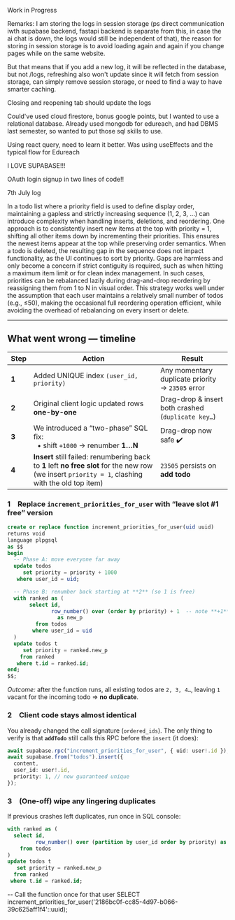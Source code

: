 Work in Progress

Remarks: I am storing the logs in session storage (ps direct communication iwth supabase backend, fastapi backend is separate from this, in case the ai chat is down, the logs would still be independent of that), the reason for storing in session storage is to avoid loading again and again if you change pages while on the same website.

But that means that if you add a new log, it will be reflected in the database, but not /logs,
refreshing also won't update since it will fetch from session storage, can simply remove session storage, or need to find a way to have smarter caching.

Closing and reopening tab should update the logs

Could've used cloud firestore, bonus google points, but I wanted to use a relational database. Already used mongodb for edureach, and had DBMS last semester, so wanted to put those sql skills to use.

Using react query, need to learn it better.
Was using useEffects and the typical flow for Edureach

I LOVE SUPABASE!!!

OAuth login signup in two lines of code!!

7th July log

In a todo list where a priority field is used to define display order, maintaining a gapless and strictly increasing sequence (1, 2, 3, ...) can introduce complexity when handling inserts, deletions, and reordering. One approach is to consistently insert new items at the top with priority = 1, shifting all other items down by incrementing their priorities. This ensures the newest items appear at the top while preserving order semantics. When a todo is deleted, the resulting gap in the sequence does not impact functionality, as the UI continues to sort by priority. Gaps are harmless and only become a concern if strict contiguity is required, such as when hitting a maximum item limit or for clean index management. In such cases, priorities can be rebalanced lazily during drag-and-drop reordering by reassigning them from 1 to N in visual order. This strategy works well under the assumption that each user maintains a relatively small number of todos (e.g., ≤50), making the occasional full reordering operation efficient, while avoiding the overhead of rebalancing on every insert or delete.

---

## What went wrong — timeline

| Step  | Action                                                                                                                                              | Result                                             |
| ----- | --------------------------------------------------------------------------------------------------------------------------------------------------- | -------------------------------------------------- |
| **1** | Added UNIQUE index `(user_id, priority)`                                                                                                            | Any momentary duplicate priority → `23505` error   |
| **2** | Original client logic updated rows **one-by-one**                                                                                                   | Drag-drop & insert both crashed (`duplicate key…`) |
| **3** | We introduced a “two-phase” SQL fix:<br>   • shift `+1000` → renumber **1…N**                                                                       | Drag-drop now safe ✔️                              |
| **4** | **Insert** still failed: renumbering back to **1** left **no free slot** for the new row (we insert `priority = 1`, clashing with the old top item) | `23505` persists on **add todo**                   |

### 1 Replace `increment_priorities_for_user` with **“leave slot #1 free”** version

```sql
create or replace function increment_priorities_for_user(uid uuid)
returns void
language plpgsql
as $$
begin
  -- Phase A: move everyone far away
  update todos
     set priority = priority + 1000
   where user_id = uid;

  -- Phase B: renumber back starting at **2** (so 1 is free)
  with ranked as (
       select id,
              row_number() over (order by priority) + 1  -- note **+1**
                as new_p
         from todos
        where user_id = uid
  )
  update todos t
     set priority = ranked.new_p
    from ranked
   where t.id = ranked.id;
end;
$$;
```

_Outcome:_ after the function runs, all existing todos are `2, 3, 4…`, leaving
`1` vacant for the incoming todo ⇒ **no duplicate**.

### 2 Client code stays almost identical

You already changed the call signature (`ordered_ids`).
The only thing to verify is that **`addTodo`** still calls this RPC before the
`insert` (it does):

```ts
await supabase.rpc("increment_priorities_for_user", { uid: user!.id });
await supabase.from("todos").insert({
  content,
  user_id: user!.id,
  priority: 1, // now guaranteed unique
});
```

### 3 (One-off) wipe any lingering duplicates

If previous crashes left duplicates, run once in SQL console:

```sql
with ranked as (
  select id,
         row_number() over (partition by user_id order by priority) as new_p
    from todos
)
update todos t
   set priority = ranked.new_p
  from ranked
 where t.id = ranked.id;
```

-- Call the function once for that user
SELECT increment_priorities_for_user('2186bc0f-cc85-4d97-b066-39c625aff1f4'::uuid);
